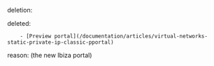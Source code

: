 deletion:

deleted:

		- [Preview portal](/documentation/articles/virtual-networks-static-private-ip-classic-pportal)

reason: (the new Ibiza portal)


